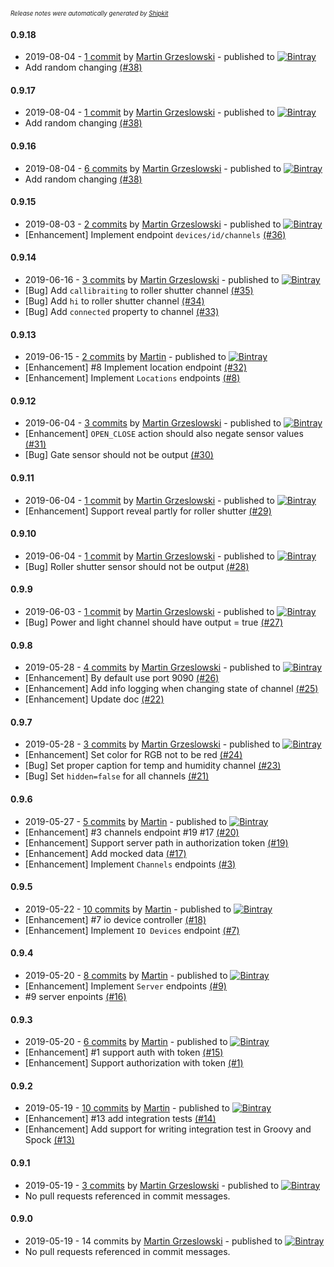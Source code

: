 <sup><sup>*Release notes were automatically generated by [Shipkit](http://shipkit.org/)*</sup></sup>

#### 0.9.18
 - 2019-08-04 - [1 commit](https://github.com/magx2/jSuplaServerMock/compare/v0.9.17...v0.9.18) by [Martin Grzeslowski](https://github.com/magx2) - published to [![Bintray](https://img.shields.io/badge/Bintray-0.9.18-green.svg)](https://bintray.com/big-boy/bigboy/jSuplaServerMock/0.9.18)
 - Add random changing [(#38)](https://github.com/magx2/jSuplaServerMock/issues/38)

#### 0.9.17
 - 2019-08-04 - [1 commit](https://github.com/magx2/jSuplaServerMock/compare/v0.9.16...v0.9.17) by [Martin Grzeslowski](https://github.com/magx2) - published to [![Bintray](https://img.shields.io/badge/Bintray-0.9.17-green.svg)](https://bintray.com/big-boy/bigboy/jSuplaServerMock/0.9.17)
 - Add random changing [(#38)](https://github.com/magx2/jSuplaServerMock/issues/38)

#### 0.9.16
 - 2019-08-04 - [6 commits](https://github.com/magx2/jSuplaServerMock/compare/v0.9.15...v0.9.16) by [Martin Grzeslowski](https://github.com/magx2) - published to [![Bintray](https://img.shields.io/badge/Bintray-0.9.16-green.svg)](https://bintray.com/big-boy/bigboy/jSuplaServerMock/0.9.16)
 - Add random changing [(#38)](https://github.com/magx2/jSuplaServerMock/issues/38)

#### 0.9.15
 - 2019-08-03 - [2 commits](https://github.com/magx2/jSuplaServerMock/compare/v0.9.14...v0.9.15) by [Martin Grzeslowski](https://github.com/magx2) - published to [![Bintray](https://img.shields.io/badge/Bintray-0.9.15-green.svg)](https://bintray.com/big-boy/bigboy/jSuplaServerMock/0.9.15)
 - [Enhancement] Implement endpoint `devices/id/channels` [(#36)](https://github.com/magx2/jSuplaServerMock/issues/36)

#### 0.9.14
 - 2019-06-16 - [3 commits](https://github.com/magx2/jSuplaServerMock/compare/v0.9.13...v0.9.14) by [Martin Grzeslowski](https://github.com/magx2) - published to [![Bintray](https://img.shields.io/badge/Bintray-0.9.14-green.svg)](https://bintray.com/big-boy/bigboy/jSuplaServerMock/0.9.14)
 - [Bug] Add `callibraiting` to roller shutter channel [(#35)](https://github.com/magx2/jSuplaServerMock/issues/35)
 - [Bug] Add `hi` to roller shutter channel [(#34)](https://github.com/magx2/jSuplaServerMock/issues/34)
 - [Bug] Add `connected` property to channel [(#33)](https://github.com/magx2/jSuplaServerMock/issues/33)

#### 0.9.13
 - 2019-06-15 - [2 commits](https://github.com/magx2/jSuplaServerMock/compare/v0.9.12...v0.9.13) by [Martin](https://github.com/magx2) - published to [![Bintray](https://img.shields.io/badge/Bintray-0.9.13-green.svg)](https://bintray.com/big-boy/bigboy/jSuplaServerMock/0.9.13)
 - [Enhancement] #8 Implement location endpoint [(#32)](https://github.com/magx2/jSuplaServerMock/pull/32)
 - [Enhancement] Implement `Locations` endpoints [(#8)](https://github.com/magx2/jSuplaServerMock/issues/8)

#### 0.9.12
 - 2019-06-04 - [3 commits](https://github.com/magx2/jSuplaServerMock/compare/v0.9.11...v0.9.12) by [Martin Grzeslowski](https://github.com/magx2) - published to [![Bintray](https://img.shields.io/badge/Bintray-0.9.12-green.svg)](https://bintray.com/big-boy/bigboy/jSuplaServerMock/0.9.12)
 - [Enhancement] `OPEN_CLOSE` action should also negate sensor values [(#31)](https://github.com/magx2/jSuplaServerMock/issues/31)
 - [Bug] Gate sensor should not be output [(#30)](https://github.com/magx2/jSuplaServerMock/issues/30)

#### 0.9.11
 - 2019-06-04 - [1 commit](https://github.com/magx2/jSuplaServerMock/compare/v0.9.10...v0.9.11) by [Martin Grzeslowski](https://github.com/magx2) - published to [![Bintray](https://img.shields.io/badge/Bintray-0.9.11-green.svg)](https://bintray.com/big-boy/bigboy/jSuplaServerMock/0.9.11)
 - [Enhancement] Support reveal partly for roller shutter [(#29)](https://github.com/magx2/jSuplaServerMock/issues/29)

#### 0.9.10
 - 2019-06-04 - [1 commit](https://github.com/magx2/jSuplaServerMock/compare/v0.9.9...v0.9.10) by [Martin Grzeslowski](https://github.com/magx2) - published to [![Bintray](https://img.shields.io/badge/Bintray-0.9.10-green.svg)](https://bintray.com/big-boy/bigboy/jSuplaServerMock/0.9.10)
 - [Bug] Roller shutter sensor should not be output [(#28)](https://github.com/magx2/jSuplaServerMock/issues/28)

#### 0.9.9
 - 2019-06-03 - [1 commit](https://github.com/magx2/jSuplaServerMock/compare/v0.9.8...v0.9.9) by [Martin Grzeslowski](https://github.com/magx2) - published to [![Bintray](https://img.shields.io/badge/Bintray-0.9.9-green.svg)](https://bintray.com/big-boy/bigboy/jSuplaServerMock/0.9.9)
 - [Bug] Power and light channel should have output = true [(#27)](https://github.com/magx2/jSuplaServerMock/issues/27)

#### 0.9.8
 - 2019-05-28 - [4 commits](https://github.com/magx2/jSuplaServerMock/compare/v0.9.7...v0.9.8) by [Martin Grzeslowski](https://github.com/magx2) - published to [![Bintray](https://img.shields.io/badge/Bintray-0.9.8-green.svg)](https://bintray.com/big-boy/bigboy/jSuplaServerMock/0.9.8)
 - [Enhancement] By default use port 9090 [(#26)](https://github.com/magx2/jSuplaServerMock/issues/26)
 - [Enhancement] Add info logging when changing state of channel [(#25)](https://github.com/magx2/jSuplaServerMock/issues/25)
 - [Enhancement] Update doc [(#22)](https://github.com/magx2/jSuplaServerMock/issues/22)

#### 0.9.7
 - 2019-05-28 - [3 commits](https://github.com/magx2/jSuplaServerMock/compare/v0.9.6...v0.9.7) by [Martin Grzeslowski](https://github.com/magx2) - published to [![Bintray](https://img.shields.io/badge/Bintray-0.9.7-green.svg)](https://bintray.com/big-boy/bigboy/jSuplaServerMock/0.9.7)
 - [Enhancement] Set color for RGB not to be red [(#24)](https://github.com/magx2/jSuplaServerMock/issues/24)
 - [Bug] Set proper caption for temp and humidity channel  [(#23)](https://github.com/magx2/jSuplaServerMock/issues/23)
 - [Bug] Set `hidden=false` for all channels [(#21)](https://github.com/magx2/jSuplaServerMock/issues/21)

#### 0.9.6
 - 2019-05-27 - [5 commits](https://github.com/magx2/jSuplaServerMock/compare/v0.9.5...v0.9.6) by [Martin](https://github.com/magx2) - published to [![Bintray](https://img.shields.io/badge/Bintray-0.9.6-green.svg)](https://bintray.com/big-boy/bigboy/jSuplaServerMock/0.9.6)
 - [Enhancement] #3 channels endpoint #19 #17 [(#20)](https://github.com/magx2/jSuplaServerMock/pull/20)
 - [Enhancement] Support server path in authorization token [(#19)](https://github.com/magx2/jSuplaServerMock/issues/19)
 - [Enhancement] Add mocked data [(#17)](https://github.com/magx2/jSuplaServerMock/issues/17)
 - [Enhancement] Implement `Channels` endpoints [(#3)](https://github.com/magx2/jSuplaServerMock/issues/3)

#### 0.9.5
 - 2019-05-22 - [10 commits](https://github.com/magx2/jSuplaServerMock/compare/v0.9.4...v0.9.5) by [Martin](https://github.com/magx2) - published to [![Bintray](https://img.shields.io/badge/Bintray-0.9.5-green.svg)](https://bintray.com/big-boy/bigboy/jSuplaServerMock/0.9.5)
 - [Enhancement] #7 io device controller [(#18)](https://github.com/magx2/jSuplaServerMock/pull/18)
 - [Enhancement] Implement `IO Devices` endpoint [(#7)](https://github.com/magx2/jSuplaServerMock/issues/7)

#### 0.9.4
 - 2019-05-20 - [8 commits](https://github.com/magx2/jSuplaServerMock/compare/v0.9.3...v0.9.4) by [Martin](https://github.com/magx2) - published to [![Bintray](https://img.shields.io/badge/Bintray-0.9.4-green.svg)](https://bintray.com/big-boy/bigboy/jSuplaServerMock/0.9.4)
 - [Enhancement] Implement `Server` endpoints [(#9)](https://github.com/magx2/jSuplaServerMock/issues/9)
 - #9 server enpoints [(#16)](https://github.com/magx2/jSuplaServerMock/pull/16)

#### 0.9.3
 - 2019-05-20 - [6 commits](https://github.com/magx2/jSuplaServerMock/compare/v0.9.2...v0.9.3) by [Martin](https://github.com/magx2) - published to [![Bintray](https://img.shields.io/badge/Bintray-0.9.3-green.svg)](https://bintray.com/big-boy/bigboy/jSuplaServerMock/0.9.3)
 - [Enhancement] #1 support auth with token [(#15)](https://github.com/magx2/jSuplaServerMock/pull/15)
 - [Enhancement] Support authorization with token  [(#1)](https://github.com/magx2/jSuplaServerMock/issues/1)

#### 0.9.2
 - 2019-05-19 - [10 commits](https://github.com/magx2/jSuplaServerMock/compare/v0.9.1...v0.9.2) by [Martin](https://github.com/magx2) - published to [![Bintray](https://img.shields.io/badge/Bintray-0.9.2-green.svg)](https://bintray.com/big-boy/bigboy/jSuplaServerMock/0.9.2)
 - [Enhancement] #13 add integration tests [(#14)](https://github.com/magx2/jSuplaServerMock/pull/14)
 - [Enhancement] Add support for writing integration test in Groovy and Spock [(#13)](https://github.com/magx2/jSuplaServerMock/issues/13)

#### 0.9.1
 - 2019-05-19 - [3 commits](https://github.com/magx2/jSuplaServerMock/compare/v0.9.0...v0.9.1) by [Martin Grzeslowski](https://github.com/magx2) - published to [![Bintray](https://img.shields.io/badge/Bintray-0.9.1-green.svg)](https://bintray.com/big-boy/bigboy/jSuplaServerMock/0.9.1)
 - No pull requests referenced in commit messages.

#### 0.9.0
 - 2019-05-19 - 14 commits by [Martin Grzeslowski](https://github.com/magx2) - published to [![Bintray](https://img.shields.io/badge/Bintray-0.9.0-green.svg)](https://bintray.com/big-boy/bigboy/jSuplaServerMock/0.9.0)
 - No pull requests referenced in commit messages.

